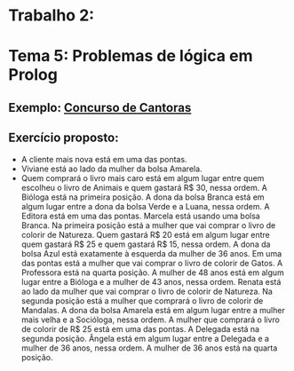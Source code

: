 # Trabalho 2:

# Tema 5: Problemas de lógica em Prolog

## Exemplo: [Concurso de Cantoras](ConcursoDeCantoras.pl)

## Exercício proposto:

- A cliente mais nova está em uma das pontas.
- Viviane está ao lado da mulher da bolsa Amarela.
- Quem comprará o livro mais caro está em algum lugar entre quem escolheu o livro de Animais e quem gastará R$ 30, nessa ordem.
A Bióloga está na primeira posição.
A dona da bolsa Branca está em algum lugar entre a dona da bolsa Verde e a Luana, nessa ordem.
A Editora está em uma das pontas.
Marcela está usando uma bolsa Branca.
Na primeira posição está a mulher que vai comprar o livro de colorir de Natureza.
Quem gastará R$ 20 está em algum lugar entre quem gastará R$ 25 e quem gastará R$ 15, nessa ordem.
A dona da bolsa Azul está exatamente à esquerda da mulher de 36 anos.
Em uma das pontas está a mulher que vai comprar o livro de colorir de Gatos.
A Professora está na quarta posição.
A mulher de 48 anos está em algum lugar entre a Bióloga e a mulher de 43 anos, nessa ordem.
Renata está ao lado da mulher que vai comprar o livro de colorir de Natureza.
Na segunda posição está a mulher que comprará o livro de colorir de Mandalas.
A dona da bolsa Amarela está em algum lugar entre a mulher mais velha e a Socióloga, nessa ordem.
A mulher que comprará o livro de colorir de R$ 25 está em uma das pontas.
A Delegada está na segunda posição.
Ângela está em algum lugar entre a Delegada e a mulher de 36 anos, nessa ordem.
A mulher de 36 anos está na quarta posição.

